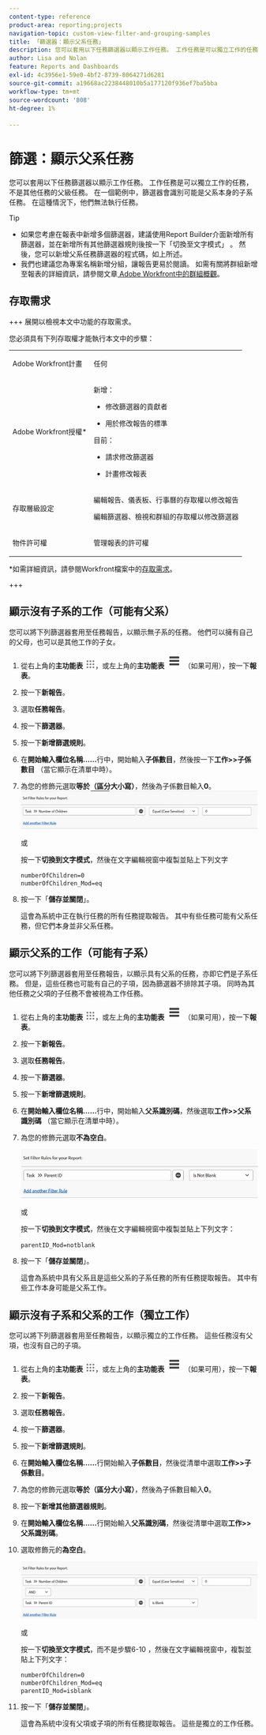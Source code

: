 ```yaml
---
content-type: reference
product-area: reporting;projects
navigation-topic: custom-view-filter-and-grouping-samples
title: 「篩選器：顯示父系任務」
description: 您可以套用以下任務篩選器以顯示工作任務。 工作任務是可以獨立工作的任務，不是其他任務的父級任務。 在一個範例中，篩選器會識別可能是父系本身的子系任務。 在這種情況下，他們無法執行任務。
author: Lisa and Nolan
feature: Reports and Dashboards
exl-id: 4c3956e1-59e0-4bf2-8739-8064271d6281
source-git-commit: a19668ac2238448010b5a177120f936ef7ba5bba
workflow-type: tm+mt
source-wordcount: '808'
ht-degree: 1%

---
```


# 篩選：顯示父系任務

<!--Audited: 10/2024-->

您可以套用以下任務篩選器以顯示工作任務。 工作任務是可以獨立工作的任務，不是其他任務的父級任務。 在一個範例中，篩選器會識別可能是父系本身的子系任務。 在這種情況下，他們無法執行任務。

>[!TIP]
>
>* 如果您考慮在報表中新增多個篩選器，建議使用Report Builder介面新增所有篩選器，並在新增所有其他篩選器規則後按一下「切換至文字模式」 。 然後，您可以新增父系任務篩選器的程式碼，如上所述。 
>* 我們也建議您為專案名稱新增分組，讓報告更易於閱讀。 如需有關將群組新增至報表的詳細資訊，請參閱文章[ Adobe Workfront中的群組概觀](../../../reports-and-dashboards/reports/reporting-elements/groupings-overview.md)。
>

## 存取需求

+++ 展開以檢視本文中功能的存取需求。

您必須具有下列存取權才能執行本文中的步驟：

<table style="table-layout:auto"> 
 <col> 
 <col> 
 <tbody> 
  <tr> 
   <td role="rowheader">Adobe Workfront計畫</td> 
   <td> <p>任何</p> </td> 
  </tr> 
  <tr> 
   <td role="rowheader">Adobe Workfront授權*</td> 
   <td> 
    <p>新增：</p>
   <ul><li><p>修改篩選器的貢獻者 </p></li>
   <li><p>用於修改報告的標準</p></li> </ul>

<p>目前：</p>
   <ul><li><p>請求修改篩選器 </p></li>
   <li><p>計畫修改報表</p></li> </ul></td> 
  </tr> 
  <tr> 
   <td role="rowheader">存取層級設定</td> 
   <td> <p>編輯報告、儀表板、行事曆的存取權以修改報告</p> <p>編輯篩選器、檢視和群組的存取權以修改篩選器</p> </td> 
  </tr> 
  <tr> 
   <td role="rowheader">物件許可權</td> 
   <td> <p>管理報表的許可權</p>  </td> 
  </tr> 
 </tbody> 
</table>

*如需詳細資訊，請參閱Workfront檔案中的[存取需求](/help/quicksilver/administration-and-setup/add-users/access-levels-and-object-permissions/access-level-requirements-in-documentation.md)。

+++

## 顯示沒有子系的工作（可能有父系）

您可以將下列篩選器套用至任務報告，以顯示無子系的任務。 他們可以擁有自己的父母，也可以是其他工作的子女。

1. 從右上角的&#x200B;**主功能表** ![](assets/main-menu-icon.png)，或左上角的&#x200B;**主功能表** ![](assets/lines-main-menu.png) （如果可用），按一下&#x200B;**報表**。

1. 按一下&#x200B;**新報告**。
1. 選取&#x200B;**任務報告**。
1. 按一下&#x200B;**篩選器**。
1. 按一下&#x200B;**新增篩選規則**。
1. 在&#x200B;**開始輸入欄位名稱……**&#x200B;行中，開始輸入&#x200B;**子係數目**，然後按一下&#x200B;**工作>>子係數目** （當它顯示在清單中時）。

1. 為您的修飾元選取&#x200B;**等於（區分大小寫）**，然後為子係數目輸入&#x200B;**0**。\
   ![](assets/parent-task-filter-from-the-ui-350x76.png)

   或

   按一下&#x200B;**切換到文字模式**，然後在文字編輯視窗中複製並貼上下列文字

   ```
   numberOfChildren=0
   numberOfChildren_Mod=eq
   ```


1. 按一下「**儲存並關閉**」。

   這會為系統中正在執行任務的所有任務提取報告。 其中有些任務可能有父系任務，但它們本身並非父系任務。

## 顯示父系的工作（可能有子系）

您可以將下列篩選器套用至任務報告，以顯示具有父系的任務，亦即它們是子系任務。 但是，這些任務也可能有自己的子項，因為篩選器不排除其子項。 同時為其他任務之父項的子任務不會被視為工作任務。

1. 從右上角的&#x200B;**主功能表** ![](assets/main-menu-icon.png)，或左上角的&#x200B;**主功能表** ![](assets/lines-main-menu.png) （如果可用），按一下&#x200B;**報表**。

1. 按一下&#x200B;**新報告**。
1. 選取&#x200B;**任務報告**。
1. 按一下&#x200B;**篩選器**。
1. 按一下&#x200B;**新增篩選規則**。
1. 在&#x200B;**開始輸入欄位名稱……**&#x200B;行中，開始輸入&#x200B;**父系識別碼**，然後選取&#x200B;**工作>>父系識別碼** （當它顯示在清單中時）。
1. 為您的修飾元選取&#x200B;**不為空白**。

   ![](assets/filter-parent-id-not-blank-350x100.png)

   或

   按一下&#x200B;**切換到文字模式**，然後在文字編輯視窗中複製並貼上下列文字： 

   `parentID_Mod=notblank`

1. 按一下「**儲存並關閉**」。

   這會為系統中具有父系且是這些父系的子系任務的所有任務提取報告。 其中有些工作本身可能是父系工作。

## 顯示沒有子系和父系的工作（獨立工作）

您可以將下列篩選器套用至任務報告，以顯示獨立的工作任務。 這些任務沒有父項，也沒有自己的子項。

1. 從右上角的&#x200B;**主功能表** ![](assets/main-menu-icon.png)，或左上角的&#x200B;**主功能表** ![](assets/lines-main-menu.png) （如果可用），按一下&#x200B;**報表**。

1. 按一下&#x200B;**新報告**。
1. 選取&#x200B;**任務報告**。
1. 按一下&#x200B;**篩選器**。
1. 按一下&#x200B;**新增篩選規則**。
1. 在&#x200B;**開始輸入欄位名稱……**&#x200B;行開始輸入&#x200B;**子係數目**，然後從清單中選取&#x200B;**工作>>子係數目**。
1. 為您的修飾元選取&#x200B;**等於（區分大小寫）**，然後為子係數目輸入&#x200B;**0**。
1. 按一下&#x200B;**新增其他篩選器規則**。
1. 在&#x200B;**開始輸入欄位名稱……**&#x200B;行開始輸入&#x200B;**父系識別碼**，然後從清單中選取&#x200B;**工作>>父系識別碼**。
1. 選取修飾元的&#x200B;**為空白**。

   ![](assets/filter-parent-id-blank-and-zero-children-350x121.png)

   或

   按一下&#x200B;**切換至文字模式**，而不是步驟6-10 <!--ensure steps above stay accurate-->，然後在文字編輯視窗中，複製並貼上下列文字：

   ```
   numberOfChildren=0
   numberOfChildren_Mod=eq
   parentID_Mod=isblank
   ```

1. 按一下「**儲存並關閉**」。

   這會為系統中沒有父項或子項的所有任務提取報告。 這些是獨立的工作任務。

